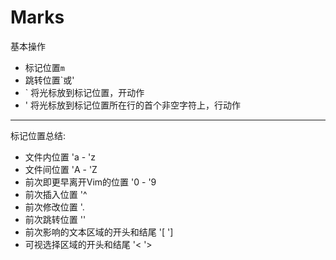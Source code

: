 # Marks

基本操作
- 标记位置`m`
- 跳转位置`或'
- ` 将光标放到标记位置，开动作
- ' 将光标放到标记位置所在行的首个非空字符上，行动作

---

标记位置总结:
- 文件内位置 'a - 'z 
- 文件间位置 'A - 'Z
- 前次即更早离开Vim的位置 '0 - '9
- 前次插入位置 '^
- 前次修改位置 '.
- 前次跳转位置 ''
- 前次影响的文本区域的开头和结尾 '[ ']
- 可视选择区域的开头和结尾 '< '>